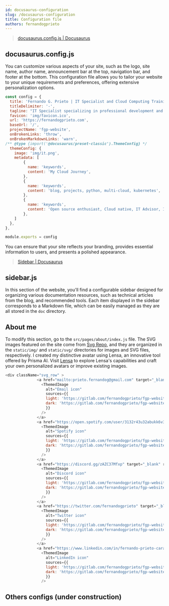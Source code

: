 ```yaml
---
id: docusaurus-configuration
slug: /docusaurus-configuration
title: Configuration file
authors: fernandogprieto
---
```

> [docusaurus.config.js | Docusaurus](https://docusaurus.io/docs/api/docusaurus-config)

## docusaurus.config.js

You can customize various aspects of your site, such as the logo, site name, author name, announcement bar at the top, navigation bar, and footer at the bottom. This configuration file allows you to tailor your website to your unique requirements and preferences, offering extensive personalization options.

```javascript title='docusaurus.config.js'
const config = {
  title: 'Fernando G. Prieto | IT Specialist and Cloud Computing Training',
  titleDelimiter: '-',
  tagline: "IT Specialist specializing in professional development and technological trends. Currently pursuing Cloud Engineering certifications with a focus on cloud-native, open-source, and AI technologies.",
  favicon: 'img/favicon.ico',
  url: 'https://fernandogprieto.com',
  baseUrl: '/',
  projectName: 'fgp-website',
  onBrokenLinks: 'throw',
  onBrokenMarkdownLinks: 'warn',
/** @type {import('@docusaurus/preset-classic').ThemeConfig} */
  themeConfig: {
    image: 'img/it.png',
    metadata: [
        {
          name: 'keywords',
          content: 'My Cloud Journey',
        },
        {
          name: 'keywords',
          content: 'blog, projects, python, multi-cloud, kubernetes',
        },
        {
          name: 'keywords',
          content: 'Open source enthusiast, Cloud native, IT Advisor, Infraestructure as a code',
        },
    ]
  },
}, 

module.exports = config
```
 You can ensure that your site reflects your branding, provides essential information to users, and presents a polished appearance.

> [Sidebar | Docusaurus](https://docusaurus.io/docs/sidebar)
## sidebar.js
In this section of the website, you'll find a configurable sidebar designed for organizing various documentation resources, such as technical articles from the blog, and recommended tools. Each item displayed in the sidebar corresponds to a Markdown file, which can be easily managed as they are all stored in the `doc` directory.

## About me
To modify this section, go to the `src/pages/about/index.js` file. The SVG images featured on the site come from [Svg Repo](https://www.svgrepo.com/), and they are organized in the `static/img/` and `static/svg/` directories for images and SVG files, respectively. I created my distinctive avatar using Lensa, an innovative tool offered by Prisma AI. Visit [Lensa](https://prisma-ai.com/lensa) to explore Lensa's capabilities and craft your own personalized avatars or improve existing images.

```js
<div className="svg_row" >
              <a href="mailto:prieto.fernandog@gmail.com" target="_blank" rel="noopener noreferrer">
                <ThemedImage
                  alt="Email icon"
                  sources={{
                  light: 'https://gitlab.com/fernandogprieto/fgp-website/-/raw/main/static/svg/email.svg',
                  dark: 'https://gitlab.com/fernandogprieto/fgp-website/-/raw/main/static/svg/email-light.svg',
                  }}
                />
              </a>
              <a href="https://open.spotify.com/user/3132r43u32abukk6v3gwbbm64vx4?si=a0b6dbdbab8b4688&nd=1" target="_blank" rel="noopener noreferrer">
                <ThemedImage
                  alt="Spotify icon"
                  sources={{
                  light: 'https://gitlab.com/fernandogprieto/fgp-website/-/raw/main/static/svg/spotify.svg',
                  dark: 'https://gitlab.com/fernandogprieto/fgp-website/-/raw/main/static/svg/spotify-light.svg',
                  }}
                />
              </a>
              <a href="https://discord.gg/zAZC37Mfxp" target="_blank" rel="noopener noreferrer">
                <ThemedImage
                  alt="Discord icon"
                  sources={{
                  light: 'https://gitlab.com/fernandogprieto/fgp-website/-/raw/main/static/svg/discord.svg',
                  dark: 'https://gitlab.com/fernandogprieto/fgp-website/-/raw/main/static/svg/discord-light.svg',
                  }}
                />
              </a>
              <a href="https://twitter.com/fernandogprieto" target="_blank" rel="noopener noreferrer">
                <ThemedImage
                  alt="Twitter icon"
                  sources={{
                  light: 'https://gitlab.com/fernandogprieto/fgp-website/-/raw/main/static/svg/twitter.svg',
                  dark: 'https://gitlab.com/fernandogprieto/fgp-website/-/raw/main/static/svg/twitter-light.svg',
                  }}
                />
              </a>
              <a href="https://www.linkedin.com/in/fernando-prieto-carabobo/" target="_blank" rel="noopener noreferrer">
                <ThemedImage
                  alt="LinkedIn icon"
                  sources={{
                  light: 'https://gitlab.com/fernandogprieto/fgp-website/-/raw/main/static/svg/linkedin.svg',
                  dark: 'https://gitlab.com/fernandogprieto/fgp-website/-/raw/main/static/svg/linkedin-light.svg',
                  }}
                />
```
## Others configs (under construction)
